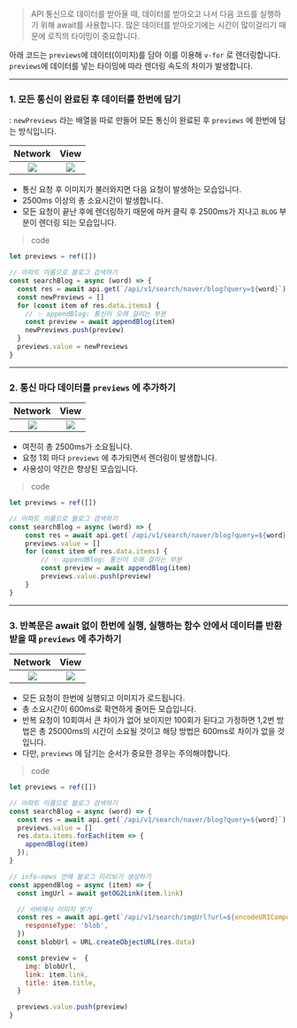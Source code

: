 > API 통신으로 데이터를 받아올 때, 데이터를 받아오고 나서 다음 코드를 실행하기 위해 await를 사용합니다.
> 많은 데이터를 받아오기에는 시간이 많이걸리기 때문에 로직의 타이밍이 중요합니다.

아래 코드는 `previews`에 데이터(이미지)를 담아 이를 이용해 `v-for` 로 렌더링합니다.
`previews`에 데이터를 넣는 타이밍에 따라 렌더링 속도의 차이가 발생합니다.

---

### 1. 모든 통신이 완료된 후 데이터를 한번에 담기

: `newPreviews` 라는 배열을 따로 만들어 모든 통신이 완료된 후 `previews` 에 한번에 담는 방식입니다.

|                                             Network                                              |                                               View                                               |
| :----------------------------------------------------------------------------------------------: | :----------------------------------------------------------------------------------------------: |
| ![](https://velog.velcdn.com/images/ksj0314/post/50d0573a-af4a-4dfc-adc0-fb80d5f4e40b/image.png) | ![](https://velog.velcdn.com/images/ksj0314/post/3c52c924-c9af-4f8a-8c1a-310d67c83271/image.gif) |

- 통신 요청 후 이미지가 불러와지면 다음 요청이 발생하는 모습입니다.
- 2500ms 이상의 총 소요시간이 발생합니다.
- 모든 요청이 끝난 후에 렌더링하기 때문에 마커 클릭 후 2500ms가 지나고 `BLOG` 부분이 렌더링 되는 모습입니다.

> code
```jsx
let previews = ref([])

// 아파트 이름으로 블로그 검색하기
const searchBlog = async (word) => {
  const res = await api.get(`/api/v1/search/naver/blog?query=${word}`)
  const newPreviews = []
  for (const item of res.data.items) {
    // ✨ appendBlog: 통신이 오래 걸리는 부분
    const preview = await appendBlog(item)
    newPreviews.push(preview)
  }
  previews.value = newPreviews
}
```

---

### 2. 통신 마다 데이터를 `previews` 에 추가하기

|                                             Network                                              |                                               View                                               |
| :----------------------------------------------------------------------------------------------: | :----------------------------------------------------------------------------------------------: |
| ![](https://velog.velcdn.com/images/ksj0314/post/816523ea-9cf0-47cc-b4e0-8bc8e1206f4f/image.png) | ![](https://velog.velcdn.com/images/ksj0314/post/8995da8f-3227-460e-bbe1-244e154b7988/image.gif) |

- 여전히 총 2500ms가 소요됩니다.
- 요청 1회 마다 `previews` 에 추가되면서 렌더링이 발생합니다.
- 사용성이 약간은 향상된 모습입니다.

> code

```jsx
let previews = ref([])

// 아파트 이름으로 블로그 검색하기
const searchBlog = async (word) => {
    const res = await api.get(`/api/v1/search/naver/blog?query=${word}`)
    previews.value = []
    for (const item of res.data.items) {
        // ✨ appendBlog: 통신이 오래 걸리는 부분
        const preview = await appendBlog(item)
    	previews.value.push(preview)
	}
}
```

---

### 3. 반복문은 await 없이 한번에 실행, 실행하는 함수 안에서 데이터를 반환받을 때 `previews` 에 추가하기

|                                             Network                                              |                                               View                                               |
| :----------------------------------------------------------------------------------------------: | :----------------------------------------------------------------------------------------------: |
| ![](https://velog.velcdn.com/images/ksj0314/post/652ce53c-2a8d-4a3f-a179-65edef6a07f5/image.png) | ![](https://velog.velcdn.com/images/ksj0314/post/10ede6b7-b9c3-4c31-a188-f9edfb7f7004/image.gif) |

- 모든 요청이 한번에 실행되고 이미지가 로드됩니다.
- 총 소요시간이 600ms로 확연하게 줄어든 모습입니다.
- 반복 요청이 10회여서 큰 차이가 없어 보이지만 100회가 된다고 가정하면 1,2번 방법은 총 25000ms의 시간이 소요될 것이고 해당 방법은 600ms로 차이가 없을 것입니다.
- 다만, `previews` 에 담기는 순서가 중요한 경우는 주의해야합니다.

> code

```js
let previews = ref([])

// 아파트 이름으로 블로그 검색하기
const searchBlog = async (word) => {
  const res = await api.get(`/api/v1/search/naver/blog?query=${word}`)
  previews.value = []
  res.data.items.forEach(item => {
    appendBlog(item)
  });
}

// info-news 안에 블로그 미리보기 생성하기
const appendBlog = async (item) => {
  const imgUrl = await getOG2Link(item.link)

  // 서버에서 이미지 받기
  const res = await api.get(`/api/v1/search/imgUrl?url=${encodeURIComponent(imgUrl)}`, {
    responseType: 'blob',
  })
  const blobUrl = URL.createObjectURL(res.data)

  const preview =  {
    img: blobUrl,
    link: item.link,
    title: item.title,
  }

  previews.value.push(preview)
}
```
